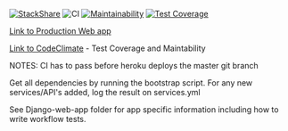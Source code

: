 [![StackShare](http://img.shields.io/badge/tech-stack-0690fa.svg?style=flat)](https://stackshare.io/dcsil/dreamtune)
![CI](https://github.com/dcsil/dream-team/workflows/CI/badge.svg)
[![Maintainability](https://api.codeclimate.com/v1/badges/7f87a22ae67adec9e7aa/maintainability)](https://codeclimate.com/repos/5e52ed5d4c82bf01780003db/maintainability)
[![Test Coverage](https://api.codeclimate.com/v1/badges/7f87a22ae67adec9e7aa/test_coverage)](https://codeclimate.com/repos/5e52ed5d4c82bf01780003db/test_coverage)

[Link to Production Web app](http://dreamteam.herokuapp.com/)

[Link to CodeClimate](https://codeclimate.com/repos/5e52ed5d4c82bf01780003db) - Test Coverage and Maintability


NOTES: CI has to pass before heroku deploys the master git branch

Get all dependencies by running the bootstrap script. For any new services/API's added, log the result on services.yml

See Django-web-app folder for app specific information including how to write workflow tests.
